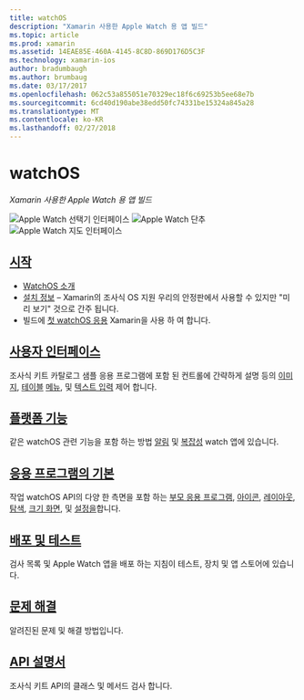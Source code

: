 ```yaml
---
title: watchOS
description: "Xamarin 사용한 Apple Watch 용 앱 빌드"
ms.topic: article
ms.prod: xamarin
ms.assetid: 14EAE85E-460A-4145-8C8D-869D176D5C3F
ms.technology: xamarin-ios
author: bradumbaugh
ms.author: brumbaug
ms.date: 03/17/2017
ms.openlocfilehash: 062c53a855051e70329ec18f6c69253b5ee68e7b
ms.sourcegitcommit: 6cd40d190abe38edd50fc74331be15324a845a28
ms.translationtype: MT
ms.contentlocale: ko-KR
ms.lasthandoff: 02/27/2018
---
```

# <a name="watchos"></a>watchOS

_Xamarin 사용한 Apple Watch 용 앱 빌드_

![Apple Watch 선택기 인터페이스](images/watch1.png) ![Apple Watch 단추](images/watch2.png) ![Apple Watch 지도 인터페이스](images/watch3.png)

<!-- watch images courtesy of http://infinitapps.com/bezel/ -->

##  <a name="getting-startedioswatchosget-startedindexmd"></a>[시작](~/ios/watchos/get-started/index.md)

* [WatchOS 소개](~/ios/watchos/get-started/intro-to-watchos.md)
* [설치 정보](~/ios/watchos/get-started/installation.md) – Xamarin의 조사식 OS 지원 우리의 안정판에서 사용할 수 있지만 "미리 보기" 것으로 간주 됩니다.
* 빌드에 [첫 watchOS 응용](~/ios/watchos/get-started/hello-watch.md) Xamarin을 사용 하 여 합니다.

##  <a name="user-interfaceioswatchosuser-interfaceindexmd"></a>[사용자 인터페이스](~/ios/watchos/user-interface/index.md)

조사식 키트 카탈로그 샘플 응용 프로그램에 포함 된 컨트롤에 간략하게 설명 등의 [이미지](~/ios/watchos/user-interface/image.md), [테이블](~/ios/watchos/user-interface/menu.md) [메뉴](~/ios/watchos/user-interface/menu.md), 및 [텍스트 입력](~/ios/watchos/user-interface/text-input.md) 제어 합니다.

## <a name="platform-featuresplatformindexmd"></a>[플랫폼 기능](platform/index.md)

같은 watchOS 관련 기능을 포함 하는 방법 [알림](~/ios/watchos/platform/notifications.md) 및 [복잡성](~/ios/watchos/platform/complications.md) watch 앱에 있습니다.

##  <a name="app-fundamentalsioswatchosapp-fundamentalsindexmd"></a>[응용 프로그램의 기본](~/ios/watchos/app-fundamentals/index.md)

작업 watchOS API의 다양 한 측면을 포함 하는 [부모 응용 프로그램](~/ios/watchos/app-fundamentals/parent-app.md), [아이콘](~/ios/watchos/app-fundamentals/icons.md), [레이아웃](~/ios/watchos/app-fundamentals/layout.md), [탐색](~/ios/watchos/app-fundamentals/navigation.md), [크기 화면](~/ios/watchos/app-fundamentals/screen-sizes.md), 및 [설정을](~/ios/watchos/app-fundamentals/settings.md)합니다.

##  <a name="deployment-and-testingioswatchosdeploy-testindexmd"></a>[배포 및 테스트](~/ios/watchos/deploy-test/index.md)

검사 목록 및 Apple Watch 앱을 배포 하는 지침이 테스트, 장치 및 앱 스토어에 있습니다.

##  <a name="troubleshootingioswatchostroubleshootingmd"></a>[문제 해결](~/ios/watchos/troubleshooting.md)

알려진된 문제 및 해결 방법입니다.

##  <a name="api-documentationhttpsdeveloperxamarincomapinamespacewatchkit"></a>[API 설명서](https://developer.xamarin.com/api/namespace/WatchKit/)

조사식 키트 API의 클래스 및 메서드 검사 합니다.
